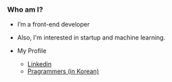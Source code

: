 ### Who am I?

- I’m a front-end developer

- Also, I'm interested in startup and machine learning.

- My Profile
  - [Linkedin](www.linkedin.com/in/jeahyeon-park-44674615b)
  - [Pragrammers (in Korean)](https://career.programmers.co.kr/pr/sawogus29_9603)
